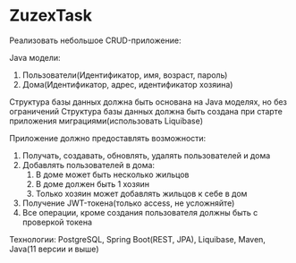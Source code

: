 # ZuzexTask

Реализовать небольшое CRUD-приложение:

Java модели:
1. Пользователи(Идентификатор, имя, возраст, пароль)
2. Дома(Идентификатор, адрес, идентификатор хозяина)

Структура базы данных должна быть основана на Java моделях, но без ограничений
Структура базы данных должна быть создана при старте приложения миграциями(использовать Liquibase)

Приложение должно предоставлять возможности:
1. Получать, создавать, обновлять, удалять пользователей и дома
2. Добавлять пользователей в дома:
   1. В доме может быть несколько жильцов
   2. В доме должен быть 1 хозяин
   3. Только хозяин может добавлять жильцов к себе в дом
3. Получение JWT-токена(только access, не усложняйте)
4. Все операции, кроме создания пользователя должны быть с проверкой токена

Технологии:
PostgreSQL, Spring Boot(REST, JPA), Liquibase, Maven, Java(11 версии и выше)
